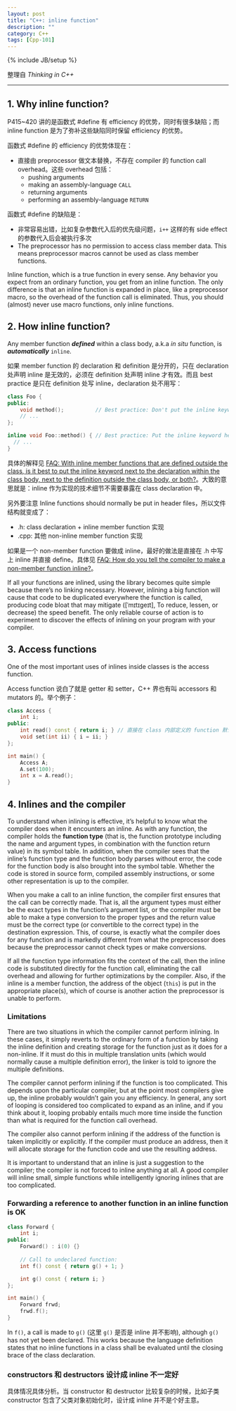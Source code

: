 ```yaml
---
layout: post
title: "C++: inline function"
description: ""
category: C++
tags: [Cpp-101]
---
```

{% include JB/setup %}

整理自 _Thinking in C++_

-----

## 1. Why inline function?

P415~420 讲的是函数式 #define 有 efficiency 的优势，同时有很多缺陷；而 inline function 是为了弥补这些缺陷同时保留 efficiency 的优势。

函数式 #define 的 efficiency 的优势体现在：

* 直接由 preprocessor 做文本替换，不存在 compiler 的 function call overhead。这些 overhead 包括：
	* pushing arguments
	* making an assembly-language `CALL`
	* returning arguments
	* performing an assembly-language `RETURN`
	
函数式 #define 的缺陷是：

* 非常容易出错，比如复杂参数代入后的优先级问题，`i++` 这样的有 side effect 的参数代入后会被执行多次
* The preprocessor has no permission to access class member data. This means preprocessor macros cannot be used as class member functions.

Inline function, which is a true function in every sense. Any behavior you expect from an ordinary function, you get from an inline function. The only difference is that an inline function is expanded in place, like a preprocessor macro, so the overhead of the function call is eliminated. Thus, you should (almost) never use macro functions, only inline functions.

## 2. How inline function?

Any member function _**defined**_ within a class body, a.k.a _in situ_ function, is _**automatically**_ `inline`. 

如果 member function 的 declaration 和 definition 是分开的，只在 declaration 处声明 inline 是无效的，必须在 definition 处声明 inline 才有效。而且 best practice 是只在 definition 处写 inline，declaration 处不用写：

```cpp
class Foo {
public:
	void method();  		// Best practice: Don't put the inline keyword here
	// ...
};

inline void Foo::method() { // Best practice: Put the inline keyword here
  // ...
}
```

具体的解释见 [FAQ: With inline member functions that are defined outside the class, is it best to put the inline keyword next to the declaration within the class body, next to the definition outside the class body, or both?](http://isocpp.org/wiki/faq/inline-functions#where-to-put-inline-keyword)。大致的意思就是：inline 作为实现的技术细节不需要暴露在 class declaration 中。

另外要注意 Inline functions should normally be put in header files，所以文件结构就变成了：

* .h: class declaration + inline member function 实现
* .cpp: 其他 non-inline member function 实现

如果是一个 non-member function 要做成 inline，最好的做法是直接在 .h 中写上 inline 并直接 define。具体见 [FAQ: How do you tell the compiler to make a non-member function inline?](http://isocpp.org/wiki/faq/inline-functions#inline-nonmember-fns)。

If all your functions are inlined, using the library becomes quite simple because there’s no linking necessary. However, inlining a big function will cause that code to be duplicated everywhere the function is called, producing code bloat that may mitigate ([ˈmɪtɪgeɪt], To reduce, lessen, or decrease) the speed benefit. The only reliable course of action is to experiment to discover the effects of inlining on your program with your compiler.

## 3. Access functions

One of the most important uses of inlines inside classes is the access function. 

Access function 说白了就是 getter 和 setter，C++ 界也有叫 accessors 和 mutators 的。举个例子：

```cpp
class Access {
	int i;
public:
	int read() const { return i; } // 直接在 class 内部定义的 function 默认是 inline
	void set(int ii) { i = ii; }
};

int main() {
	Access A;
	A.set(100);
	int x = A.read();
}
```

## 4. Inlines and the compiler

To understand when inlining is effective, it’s helpful to know what the compiler does when it encounters an inline. As with any function, the compiler holds the **function type** (that is, the function prototype including the name and argument types, in combination with the function return value) in its symbol table. In addition, when the compiler sees that the inline’s function type and the function body parses without error, the code for the function body is also brought into the symbol table. Whether the code is stored in source form, compiled assembly instructions, or some other representation is up to the compiler.

When you make a call to an inline function, the compiler first ensures that the call can be correctly made. That is, all the argument types must either be the exact types in the function’s argument list, or the compiler must be able to make a type conversion to the proper types and the return value must be the correct type (or convertible to the correct type) in the destination expression. This, of course, is exactly what the compiler does for any function and is markedly different from what the preprocessor does because the preprocessor cannot check types or make conversions.

If all the function type information fits the context of the call, then the inline code is substituted directly for the function call, eliminating the call overhead and allowing for further optimizations by the compiler. Also, if the inline is a member function, the address of the object (`this`) is put in the appropriate place(s), which of course is another action the preprocessor is unable to perform.

### Limitations

There are two situations in which the compiler cannot perform inlining. In these cases, it simply reverts to the ordinary form of a function by taking the inline definition and creating storage for the function just as it does for a non-inline. If it must do this in multiple translation units (which would normally cause a multiple definition error), the linker is told to ignore the multiple definitions.

The compiler cannot perform inlining if the function is too complicated. This depends upon the particular compiler, but at the point most compilers give up, the inline probably wouldn’t gain you any efficiency. In general, any sort of looping is considered too complicated to expand as an inline, and if you think about it, looping probably entails much more time inside the function than what is required for the function call overhead.

The compiler also cannot perform inlining if the address of the function is taken implicitly or explicitly. If the compiler must produce an address, then it will allocate storage for the function code and use the resulting address.

It is important to understand that an inline is just a suggestion to the compiler; the compiler is not forced to inline anything at all. A good compiler will inline small, simple functions while intelligently ignoring inlines that are too complicated.

### Forwarding a reference to another function in an inline function is OK

```cpp
class Forward {
	int i;
public:
	Forward() : i(0) {}
	
	// Call to undeclared function:
	int f() const { return g() + 1; }

	int g() const { return i; }
};

int main() {
	Forward frwd;
	frwd.f();
}
```

In `f()`, a call is made to `g()` (这里 `g()` 是否是 inline 并不影响), although `g()` has not yet been declared. This works because the language definition states that no inline functions in a class shall be evaluated until the closing brace of the class declaration.

### constructors 和 destructors 设计成 inline 不一定好

具体情况具体分析。当 constructor 和 destructor 比较复杂的时候，比如子类 constructor 包含了父类对象初始化时，设计成 inline 并不是个好主意。